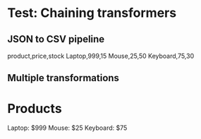 # Test: Chaining transformers

## JSON to CSV pipeline
product,price,stock
Laptop,999,15
Mouse,25,50
Keyboard,75,30

## Multiple transformations
<DOCUMENT>
<H1>Products</H1>

<LIST>
<ITEM>Laptop: $999</ITEM>
<ITEM>Mouse: $25</ITEM>
<ITEM>Keyboard: $75</ITEM>
</LIST>
</DOCUMENT>